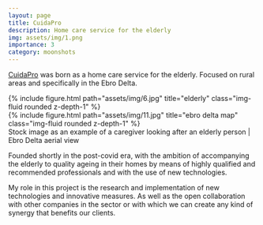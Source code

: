 ```yaml
---
layout: page
title: CuidaPro
description: Home care service for the elderly
img: assets/img/1.png
importance: 3
category: moonshots
---
```


<a href="https://cuida-pro.com/">CuidaPro</a> was born as a home care service for the elderly. Focused on rural areas and specifically in the Ebro Delta.

<div class="row justify-content-sm-center">
    <div class="col-sm-8 mt-3 mt-md-0">
        {% include figure.html path="assets/img/6.jpg" title="elderly" class="img-fluid rounded z-depth-1" %}
    </div>
    <div class="col-sm-4 mt-3 mt-md-0">
        {% include figure.html path="assets/img/11.jpg" title="ebro delta map" class="img-fluid rounded z-depth-1" %}
    </div>
</div>
<div class="caption">
    Stock image as an example of a caregiver looking after an elderly person | Ebro Delta aerial view
</div>

Founded shortly in the post-covid era, with the ambition of accompanying the elderly to quality ageing in their homes by means of highly qualified and recommended professionals and with the use of new technologies.

My role in this project is the research and implementation of new technologies and innovative measures. As well as the open collaboration with other companies in the sector or with which we can create any kind of synergy that benefits our clients.
